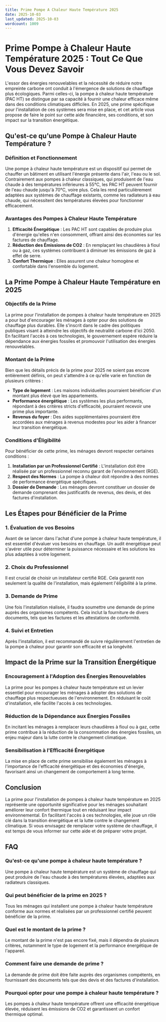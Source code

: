 ```yaml
---
title: Prime Pompe A Chaleur Haute Température 2025
date: 2025-10-03
last_updated: 2025-10-03
wordcount: 1009
---
```


# Prime Pompe à Chaleur Haute Température 2025 : Tout Ce Que Vous Devez Savoir

L'essor des énergies renouvelables et la nécessité de réduire notre empreinte carbone ont conduit à l'émergence de solutions de chauffage plus écologiques. Parmi celles-ci, la pompe à chaleur haute température (PAC HT) se distingue par sa capacité à fournir une chaleur efficace même dans des conditions climatiques difficiles. En 2025, une prime spécifique pour l'installation de ces systèmes sera mise en place, et cet article vous propose de faire le point sur cette aide financière, ses conditions, et son impact sur la transition énergétique.

## Qu'est-ce qu'une Pompe à Chaleur Haute Température ?

### Définition et Fonctionnement

Une pompe à chaleur haute température est un dispositif qui permet de chauffer un bâtiment en utilisant l'énergie présente dans l'air, l'eau ou le sol. Contrairement aux pompes à chaleur classiques, qui produisent de l'eau chaude à des températures inférieures à 55°C, les PAC HT peuvent fournir de l'eau chaude jusqu'à 70°C, voire plus. Cela les rend particulièrement adaptées aux systèmes de chauffage existants, comme les radiateurs à eau chaude, qui nécessitent des températures élevées pour fonctionner efficacement.

### Avantages des Pompes à Chaleur Haute Température

1. **Efficacité Énergétique** : Les PAC HT sont capables de produire plus d'énergie qu'elles n'en consomment, offrant ainsi des économies sur les factures de chauffage.
2. **Réduction des Émissions de CO2** : En remplaçant les chaudières à fioul ou à gaz, ces systèmes contribuent à diminuer les émissions de gaz à effet de serre.
3. **Confort Thermique** : Elles assurent une chaleur homogène et confortable dans l'ensemble du logement.

## La Prime Pompe à Chaleur Haute Température en 2025

### Objectifs de la Prime

La prime pour l'installation de pompes à chaleur haute température en 2025 a pour but d'encourager les ménages à opter pour des solutions de chauffage plus durables. Elle s'inscrit dans le cadre des politiques publiques visant à atteindre les objectifs de neutralité carbone d'ici 2050. En facilitant l'accès à ces technologies, le gouvernement espère réduire la dépendance aux énergies fossiles et promouvoir l'utilisation des énergies renouvelables.

### Montant de la Prime

Bien que les détails précis de la prime pour 2025 ne soient pas encore entièrement définis, on peut s'attendre à ce qu'elle varie en fonction de plusieurs critères :

- **Type de logement** : Les maisons individuelles pourraient bénéficier d'un montant plus élevé que les appartements.
- **Performance énergétique** : Les systèmes les plus performants, répondant à des critères stricts d'efficacité, pourraient recevoir une prime plus importante.
- **Revenus du foyer** : Des aides supplémentaires pourraient être accordées aux ménages à revenus modestes pour les aider à financer leur transition énergétique.

### Conditions d'Éligibilité

Pour bénéficier de cette prime, les ménages devront respecter certaines conditions :

1. **Installation par un Professionnel Certifié** : L'installation doit être réalisée par un professionnel reconnu garant de l'environnement (RGE).
2. **Respect des Normes** : La pompe à chaleur doit répondre à des normes de performance énergétique spécifiques.
3. **Dossier de Demande** : Les ménages devront constituer un dossier de demande comprenant des justificatifs de revenus, des devis, et des factures d'installation.

## Les Étapes pour Bénéficier de la Prime

### 1. Évaluation de vos Besoins

Avant de se lancer dans l'achat d'une pompe à chaleur haute température, il est essentiel d'évaluer vos besoins en chauffage. Un audit énergétique peut s'avérer utile pour déterminer la puissance nécessaire et les solutions les plus adaptées à votre logement.

### 2. Choix du Professionnel

Il est crucial de choisir un installateur certifié RGE. Cela garantit non seulement la qualité de l'installation, mais également l'éligibilité à la prime.

### 3. Demande de Prime

Une fois l'installation réalisée, il faudra soumettre une demande de prime auprès des organismes compétents. Cela inclut la fourniture de divers documents, tels que les factures et les attestations de conformité.

### 4. Suivi et Entretien

Après l'installation, il est recommandé de suivre régulièrement l'entretien de la pompe à chaleur pour garantir son efficacité et sa longévité.

## Impact de la Prime sur la Transition Énergétique

### Encouragement à l'Adoption des Énergies Renouvelables

La prime pour les pompes à chaleur haute température est un levier essentiel pour encourager les ménages à adopter des solutions de chauffage plus respectueuses de l'environnement. En réduisant le coût d'installation, elle facilite l'accès à ces technologies.

### Réduction de la Dépendance aux Énergies Fossiles

En incitant les ménages à remplacer leurs chaudières à fioul ou à gaz, cette prime contribue à la réduction de la consommation des énergies fossiles, un enjeu majeur dans la lutte contre le changement climatique.

### Sensibilisation à l'Efficacité Énergétique

La mise en place de cette prime sensibilise également les ménages à l'importance de l'efficacité énergétique et des économies d'énergie, favorisant ainsi un changement de comportement à long terme.

## Conclusion

La prime pour l'installation de pompes à chaleur haute température en 2025 représente une opportunité significative pour les ménages souhaitant améliorer leur confort thermique tout en réduisant leur impact environnemental. En facilitant l'accès à ces technologies, elle joue un rôle clé dans la transition énergétique et la lutte contre le changement climatique. Si vous envisagez de remplacer votre système de chauffage, il est temps de vous informer sur cette aide et de préparer votre projet.

## FAQ

### Qu'est-ce qu'une pompe à chaleur haute température ?

Une pompe à chaleur haute température est un système de chauffage qui peut produire de l'eau chaude à des températures élevées, adaptées aux radiateurs classiques.

### Qui peut bénéficier de la prime en 2025 ?

Tous les ménages qui installent une pompe à chaleur haute température conforme aux normes et réalisées par un professionnel certifié peuvent bénéficier de la prime.

### Quel est le montant de la prime ?

Le montant de la prime n'est pas encore fixé, mais il dépendra de plusieurs critères, notamment le type de logement et la performance énergétique de l'appareil.

### Comment faire une demande de prime ?

La demande de prime doit être faite auprès des organismes compétents, en fournissant des documents tels que des devis et des factures d'installation.

### Pourquoi opter pour une pompe à chaleur haute température ?

Les pompes à chaleur haute température offrent une efficacité énergétique élevée, réduisent les émissions de CO2 et garantissent un confort thermique optimal.